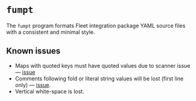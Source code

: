# `fumpt`

The `fumpt` program formats Fleet integration package YAML source files with a consistent and minimal style.

## Known issues

- Maps with quoted keys must have quoted values due to scanner issue — [issue](https://github.com/goccy/go-yaml/issues/323)
- Comments following fold or literal string values will be lost (first line only) — [issue](https://github.com/goccy/go-yaml/issues/326).
- Vertical white-space is lost.